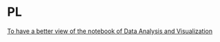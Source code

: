 # PL
[To have a better view of the notebook of Data Analysis and Visualization](https://deepnote.com/viewer/github/karimothman6/PL/blob/main/Data%20Analysis%20and%20Visualization.ipynb)
